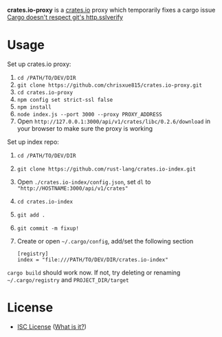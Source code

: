 **crates.io-proxy** is a [crates.io](https://crates.io) proxy which temporarily fixes a cargo issue [Cargo doesn't respect git's http.sslverify](https://github.com/rust-lang/cargo/issues/1180)

# Usage

Set up crates.io proxy:

1. ```cd /PATH/TO/DEV/DIR```
1. ```git clone https://github.com/chrisxue815/crates.io-proxy.git```
1. ```cd crates.io-proxy```
1. ```npm config set strict-ssl false```
1. ```npm install```
1. ```node index.js --port 3000 --proxy PROXY_ADDRESS```
1. Open ```http://127.0.0.1:3000/api/v1/crates/libc/0.2.6/download``` in your browser to make sure the proxy is working

Set up index repo:

1. ```cd /PATH/TO/DEV/DIR```
1. ```git clone https://github.com/rust-lang/crates.io-index.git```
1. Open ```./crates.io-index/config.json```, set ```dl``` to ```"http://HOSTNAME:3000/api/v1/crates"```
1. ```cd crates.io-index```
1. ```git add .```
1. ```git commit -m fixup!```
1. Create or open ```~/.cargo/config```, add/set the following section

    ```
    [registry]
    index = "file:///PATH/TO/DEV/DIR/crates.io-index"
    ```

```cargo build``` should work now. If not, try deleting or renaming ```~/.cargo/registry``` and ```PROJECT_DIR/target```

# License
* [ISC License](https://github.com/chrisxue815/crates.io-proxy/blob/master/LICENSE) ([What is it?](http://choosealicense.com/licenses/isc/))
